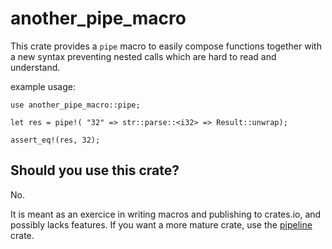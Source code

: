 # another_pipe_macro
This crate provides a `pipe` macro to easily compose functions together
with a new syntax preventing nested calls which are hard to read and understand.

example usage:
```
use another_pipe_macro::pipe;

let res = pipe!( "32" => str::parse::<i32> => Result::unwrap);

assert_eq!(res, 32);
```

## Should you use this crate?
No.

It is meant as an exercice in writing macros and publishing to crates.io, and
possibly lacks features. If you want a more mature crate, use the [pipeline](https://crates.io/crates/pipeline) crate.